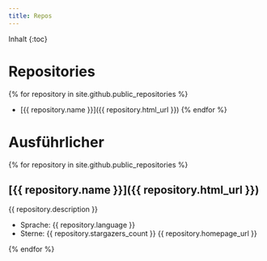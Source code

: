 ```yaml
---
title: Repos
---
```

Inhalt
{:toc}
# Repositories
{% for repository in site.github.public_repositories %}
  * [{{ repository.name }}]({{ repository.html_url }})
{% endfor %}
# Ausführlicher
{% for repository in site.github.public_repositories %}
## [{{ repository.name }}]({{ repository.html_url }})
  {{ repository.description }}
  * Sprache: {{ repository.language }}
  * Sterne: {{ repository.stargazers_count }}
{{ repository.homepage_url }}  

{% endfor %}